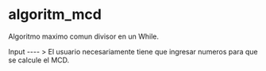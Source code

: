# algoritm_mcd
Algoritmo maximo comun divisor en un While.

Input ---- > El usuario necesariamente tiene que ingresar numeros para que se calcule el MCD. 
